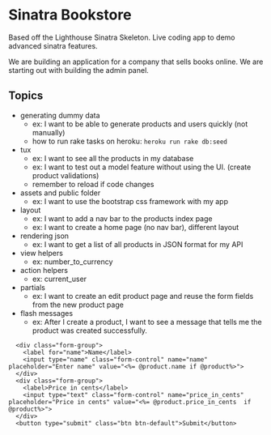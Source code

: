 Sinatra Bookstore
=============

Based off the Lighthouse Sinatra Skeleton. Live coding app to demo advanced sinatra features.

We are building an application for a company that sells books online. We are starting out with building the admin panel.


## Topics

- generating dummy data
  - ex: I want to be able to generate products and users quickly (not manually)
  - how to run rake tasks on heroku: `heroku run rake db:seed`
- tux
  - ex: I want to see all the products in my database
  - ex: I want to test out a model feature without using the UI. (create product validations)
  - remember to reload if code changes
- assets and public folder
  - ex: I want to use the bootstrap css framework with my app
- layout
  - ex: I want to add a nav bar to the products index page
  - ex: I want to create a home page (no nav bar), different layout
- rendering json
  - ex: I want to get a list of all products in JSON format for my API
- view helpers
  - ex: number_to_currency
- action helpers
  - ex: current_user
- partials
  - ex: I want to create an edit product page and reuse the form fields from the new product page
- flash messages
  - ex: After I create a product, I want to see a message that tells me the product was created successfully.

```
  <div class="form-group">
    <label for="name">Name</label>
    <input type="name" class="form-control" name="name" placeholder="Enter name" value="<%= @product.name if @product%>">
  </div>
  <div class="form-group">
    <label>Price in cents</label>
    <input type="text" class="form-control" name="price_in_cents" placeholder="Price in cents" value="<%= @product.price_in_cents  if @product%>">
  </div>
  <button type="submit" class="btn btn-default">Submit</button>
```

